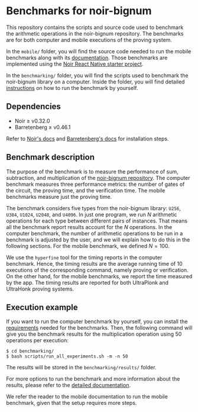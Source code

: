 # Benchmarks for noir-bignum

This repository contains the scripts and source code used to benchmark the arithmetic operations in the noir-bignum repository. The benchmarks are for both computer and mobile executions of the proving system.

In the `mobile/` folder, you will find the source code needed to run the mobile benchmarks along with its [documentation](https://github.com/hashcloak/noir-bigint-bench/blob/main/mobile/README.md). Those benchmarks are implemented using the [Noir React Native starter project](https://github.com/madztheo/noir-react-native-starter).

In the `benchmarking/` folder, you will find the scripts used to benchmark the noir-bignum library on a computer. Inside the folder, you will find detailed [instructions](https://github.com/hashcloak/noir-bigint-bench/blob/main/benchmarking/README.md) on how to run the benchmark by yourself.

## Dependencies

- Noir ≥ v0.32.0
- Barretenberg ≥ v0.46.1

Refer to [Noir's docs](https://noir-lang.org/docs/getting_started/installation/) and [Barretenberg's docs](https://github.com/AztecProtocol/aztec-packages/blob/master/barretenberg/cpp/src/barretenberg/bb/readme.md#installation) for installation steps.

## Benchmark description

The purpose of the benchmark is to measure the performance of sum, subtraction, and multiplication of the [noir-bignum repository](https://github.com/noir-lang/noir-bignum). The computer benchmark measures three performance metrics: the number of gates of the circuit, the proving time, and the verification time. The mobile benchmarks measure just the proving time.

The benchmark considers five types from the noir-bignum library: `U256`, `U384`, `U1024`, `U2048`, and `U4096`. In just one program, we run $N$ arithmetic operations for each type between different pairs of instances. That means all the benchmark report results account for the $N$ operations. In the computer benchmark, the number of arithmetic operations to be run in a benchmark is adjusted by the user, and we will explain how to do this in the following sections. For the mobile benchmark, we defined $N = 100$.

We use the `hyperfine` tool for the timing reports in the computer benchmark. Hence, the timing results are the average running time of 10 executions of the corresponding command, namely proving or verification. On the other hand, for the mobile benchmarks, we report the time measured by the app. The timing results are reported for both UltraPlonk and UltraHonk proving systems.

## Execution example

If you want to run the computer benchmark by yourself, you can install the [requirements](https://github.com/hashcloak/noir-bigint-bench/blob/main/benchmarking/README.md#requirements) needed for the benchmarks. Then, the following command will give you the benchmark results for the multiplication operation using 50 operations per execution:

```
$ cd benchmarking/
$ bash scripts/run_all_experiments.sh -m -n 50
```
The results will be stored in the `benchmarking/results/` folder.

For more options to run the benchmark and more information about the results, please refer to the [detailed documentation](https://github.com/hashcloak/noir-bigint-bench/blob/main/mobile/README.md).

We refer the reader to the mobile documentation to run the mobile benchmark, given that the setup requires more steps.